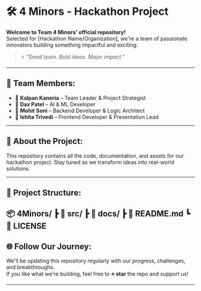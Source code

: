 # 🛠️ 4 Minors - Hackathon Project

**Welcome to Team 4 Minors' official repository!**  
Selected for [Hackathon Name/Organization], we're a team of passionate innovators building something impactful and exciting.

> ⚡ _“Small team. Bold ideas. Major impact.”_

---

## 👥 Team Members:

- 🎯 **Kalpan Kaneria** – Team Leader & Project Strategist  
- 🤖 **Dax Patel** – AI & ML Developer  
- 🔧 **Mohit Soni** – Backend Developer & Logic Architect  
- 🎨 **Ishita Trivedi** – Frontend Developer & Presentation Lead  

---

## 📌 About the Project:

This repository contains all the code, documentation, and assets for our hackathon project. Stay tuned as we transform ideas into real-world solutions.

---

## 📁 Project Structure:

📦 4Minors/
┣ 📂 src/
┣ 📂 docs/
┣ 📜 README.md
┗ 📜 LICENSE
---

## 🌐 Follow Our Journey:

We'll be updating this repository regularly with our progress, challenges, and breakthroughs.  
If you like what we're building, feel free to **⭐ star** the repo and support us!

---

